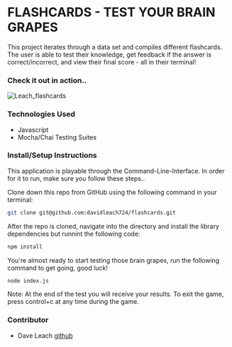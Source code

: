 # FLASHCARDS - TEST YOUR BRAIN GRAPES


This project iterates through a data set and compiles different flashcards. The user is able to test their knowledge, get feedback if the answer is correct/incorrect, and view their final score - all in their terminal!

### Check it out in action..
![Leach_flashcards](https://user-images.githubusercontent.com/81774070/124996663-92aa6c00-e006-11eb-8f91-51dd7a40fe6c.gif)

### Technologies Used
- Javascript
- Mocha/Chai Testing Suites


### Install/Setup Instructions
This application is playable through the Command-Line-Interface. In order for it to run, make sure you follow these steps..


Clone down this repo from GitHub using the following command in your terminal:

```bash
git clone git@github.com:davidleach724/flashcards.git
```

After the repo is cloned, navigate into the directory and install the library dependencies but runnint the following code:

```bash
npm install
```

You're almost ready to start testing those brain grapes, run the following command to get going, good luck!

```bash
node index.js
```

Note: At the end of the test you will receive your results. To exit the game, press control+c at any time during the game.


### Contributor
- Dave Leach [github](https://github.com/davidleach724)
